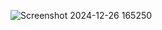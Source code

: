 ![Screenshot 2024-12-26 165250](https://github.com/user-attachments/assets/7206528d-2e75-4581-bd45-d3e14221f953)
